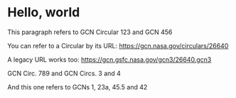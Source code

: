 # Hello, world

This paragraph refers to GCN Circular 123 and GCN 456

You can refer to a Circular by its URL: https://gcn.nasa.gov/circulars/26640

A legacy URL works too: https://gcn.gsfc.nasa.gov/gcn3/26640.gcn3

GCN Circ. 789 and GCN Circs. 3 and 4

And this one refers to GCNs 1, 23a, 45.5 and 42
